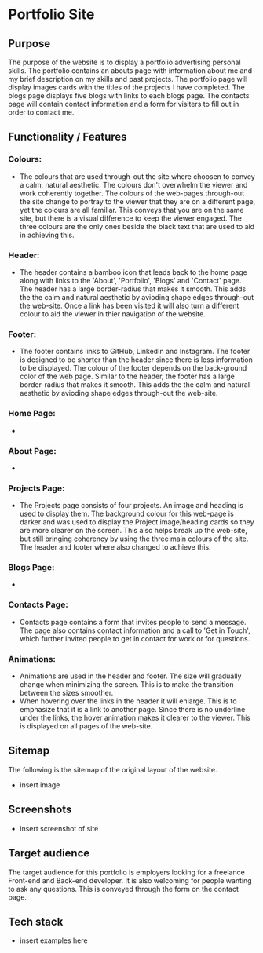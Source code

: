 # Portfolio Site

## Purpose
The purpose of the website is to display a portfolio advertising personal skills. The portfolio contains an abouts page with information about me and my brief description on my skills and past projects. The portfolio page will display images cards with the titles of the projects I have completed. The blogs page displays five blogs with links to each blogs page. The contacts page will contain contact information and a form for visiters to fill out in order to contact me.

## Functionality / Features

### Colours: 
- The colours that are used through-out the site where choosen to convey a calm, natural aesthetic. The colours don't overwhelm the viewer and work coherently together. The colours of the web-pages through-out the site change to portray to the viewer that they are on a different page, yet the colours are all familiar. This conveys that you are on the same site, but there is a visual difference to keep the viewer engaged. The three colours are the only ones beside the black text that are used to aid in achieving this. 

### Header: 
- The header contains a bamboo icon that leads back to the home page along with links to the 'About', 'Portfolio', 'Blogs' and 'Contact' page. The header has a large border-radius that makes it smooth. This adds the the calm and natural aesthetic by avioding shape edges through-out the web-site. Once a link has been visited it will also turn a different colour to aid the viewer in thier navigation of the website.

### Footer: 
- The footer contains links to GitHub, LinkedIn and Instagram. The footer is designed to be shorter than the header since there is less information to be displayed. The colour of the footer depends on the back-ground color of the web page. Similar to the header, the footer has a large border-radius that makes it smooth. This adds the the calm and natural aesthetic by avioding shape edges through-out the web-site.

### Home Page:
-

### About Page:
- 

### Projects Page:
- The Projects page consists of four projects. An image and heading is used to display them. The background colour for this web-page is darker and was used to display the Project image/heading cards so they are more clearer on the screen. This also helps break up the web-site, but still bringing coherency by using the three main colours of the site. The header and footer where also changed to achieve this.

### Blogs Page:
- 

### Contacts Page:
- Contacts page contains a form that invites people to send a message. The page also contains contact information and a call to 'Get in Touch', which further invited people to get in contact for work or for questions.

### Animations:
- Animations are used in the header and footer. The size will gradually change when minimizing the screen. This is to make the transition between the sizes smoother.
- When hovering over the links in the header it will enlarge. This is to emphasize that it is a link to another page. Since there is no underline under the links, the hover animation makes it clearer to the viewer. This is displayed on all pages of the web-site.

## Sitemap
The following is the sitemap of the original layout of the website.

- insert image

## Screenshots
- insert screenshot of site

## Target audience
The target audience for this portfolio is employers looking for a freelance Front-end and Back-end developer. It is also welcoming for people wanting to ask any questions. This is conveyed through the form on the contact page. 

## Tech stack
- insert examples here